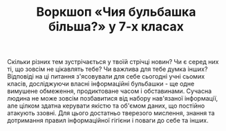 ﻿---
title: Воркшоп «Чия бульбашка більша?» у 7-х класах
---

Скільки різних тем зустрічається у твоїй стрічці новин? Чи є серед них ті, що зовсім не цікавлять тебе? Чи важлива для тебе думка інших? Відповіді на ці питання з'ясовували для себе сьогодні учні сьомих класів, досліджуючи власні інформаційні бульбашки - ще одне вимушене обмеження, продиктоване часом і обставинами. Сучасна людина не може зовсім позбавитися від набору нав'язаної інформації, але цілком здатна керувати якістю та об'ємом даних, що постійно атакують ззовні. Для цього достатньо тверезого мислення, знання та дотримання правил інформаційної гігієни і поваги до себе та інших.

<slideshow />
